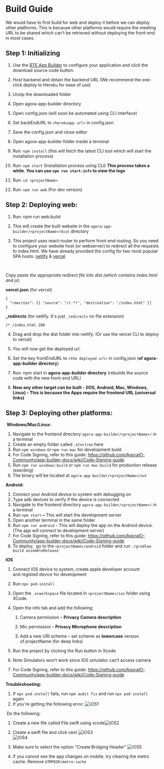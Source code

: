 # Build Guide
We would have to first build for web and deploy it before we can deploy other platforms. This is because other platforms would require the meeting URL to be shared which can’t be retrieved without deploying the front-end in most cases.

## Step 1: Initializing

1.  Use the [RTE App Builder](https://appbuilder.agora.io) to configure your application and click the download source code button.
  
2.  Host backend and obtain the backend URL (We recommend the one-click deploy to Heroku for ease of use) 
  
3.  Unzip the downloaded folder 
  
4.  Open agora-app-builder directory 
  
5.  Open config.json (will soon be automated using CLI interface) 
  
6.  Set backEndURL to `<herokuapp url>` in config.json 
  
7.  Save the config.json and close editor 
  
8.  Open agora-app-builder folder inside a terminal 
  
9.  Run: `npm install` (this will fetch the latest CLI tool which will start the installation process) 
  
10.  Run: `npm start` (Installation process using CLI) **This process takes a while. You can use `npm run start:info` to view the logs**
  
11.  Run: `cd <projectName>`
  
12.  Run: `npm run web` (For dev version) 
  

## **Step 2: Deploying web:**

1.  Run: npm run web:build 
  
2.  This will create the built website in the `agora-app-builder/<projectName>/dist` directory 
  
3.  This project uses react-router to perform front-end routing. So you need to configure your website host (or webserver) to redirect all the requests to index.html. We have already provided the config for two most popular SPA hosts: [netlify](https://www.netlify.com/) & [vercel](https://vercel.com/)
  <br />

  *Copy paste the appropriate redirect file into dist (which contains index.html and js).*

  **vercel.json** (for vercel)
  ```
  {
    "rewrites": [{ "source": "/(.*)", "destination": "/index.html" }]
  }
  ```

  **_redirects** (for netlify. It's just `_redirects` no file extension)
  ```
  /* /index.html 200
  ```

  
4.  Drag and drop the dist folder into netlify. (Or use the vercel CLI to deploy to vercel) 
  
5.  You will now get the deployed url. 
  
6.  Set the key frontEndURL to `<the deployed url>` in config.json (**of agora-app-builder directory**) 
  
7.  Run: npm start in **agora-app-builder directory** (rebuilds the source code with the new front-end URL) 
  
8.  **Now any other target can be built - (IOS, Android, Mac, Windows, Linux) - This is because the Apps require the frontend URL (universal links)** 
  

## **Step 3: Deploying other platforms:** 

 **Windows/Mac/Linux:** 

1.  Navigate to the frontend directory `agora-app-builder/<projectName>/` in a terminal 
2.  Create an empty folder called `.electron` here 
3.  Run `npm windows` or `npm run mac` for development build 
4.  For Code Signing, refer to this guide: https://github.com/AgoraIO-Community/app-builder-docs/wiki/Code-Signing-guide
5.  Run `npm run windows:build` or `npm run mac:build` for production release (exe/dmg) 
6.  The binary will be located at `agora-app-builder/<projectName>/out`


**Android:** 

1.  Connect your Android device to system with debugging on 
2.  Type adb devices to verify if the device is connected 
3.  Navigate to the frontend directory `agora-app-builder/<projectName>/` in a terminal 
4.  Run `npm start` **–** This will start the development server 
5.  Open another terminal in the same folder 
6.  Run `npm run android` \- This will deploy the app on the Android device. (The app will connect to development server) 
7.  For Code Signing, refer to this guide: https://github.com/AgoraIO-Community/app-builder-docs/wiki/Code-Signing-guide
8.  To deploy,  go to the `<projectName>/android` folder and run `./gradlew build assembleRelease`


**IOS** 

1.  Connect IOS device to system, create apple developer account and registed device for development 
2.  Run `npx pod-install`
3.  Open the `.xcworkspace` file located in `<projectName>/ios` folder using XCode.
4.  Open the info tab and add the following: 

    1.  Camera permission – **Privacy Camera description** 
      
    2.  Mic permission – **Privacy Microphone description** 
      
    3.  Add a new URI scheme – set scheme as **lowercase** version of projectName (for deep links) 
5.  Run the project by clicking the Run button in Xcode 
6.  Note Simulators won’t work since IOS simulator can’t access camera
7.  For Code Signing, refer to this guide: https://github.com/AgoraIO-Community/app-builder-docs/wiki/Code-Signing-guide

**Troubleshooting:**

1. If `npx pod-install` fails, run `npm audit fix` and run `npx pod-install` again
2. If you're getting the following error: ![iOS1](/iOS1.jpeg)

​    Do the following:

1. Create a new file called File.swift using xcode![iOS2](/iOS2.png)

2. Create a swift file and click next ![iOS3](/iOS3.png) <br /> ![iOS4](/iOS4.png)

3. Make sure to select the option "Create Bridging Header" ![iOS5](/iOS5.png)

4. If you cannot see the app changes on mobile, try clearing the metro cache. Remove `$TMPDIR/metro-cache`